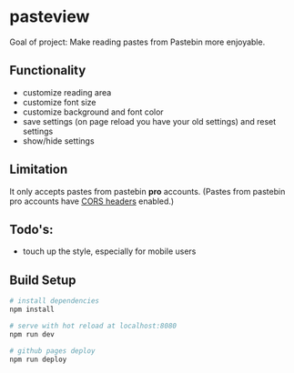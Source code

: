 # pasteview

Goal of project: Make reading pastes from Pastebin more enjoyable.

## Functionality

* customize reading area
* customize font size
* customize background and font color
* save settings (on page reload you have your old settings) and reset settings
* show/hide settings

## Limitation

It only accepts pastes from pastebin **pro** accounts. (Pastes from pastebin pro accounts have [CORS headers](https://en.wikipedia.org/wiki/Cross-origin_resource_sharing) enabled.)

## Todo's:

* touch up the style, especially for mobile users

## Build Setup

``` bash
# install dependencies
npm install

# serve with hot reload at localhost:8080
npm run dev

# github pages deploy
npm run deploy
```
